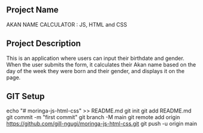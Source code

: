 
Project Name
----------------
AKAN NAME CALCULATOR : JS, HTML and CSS

Project Description
----------------------
This is an application where users can input their birthdate and gender. When the user submits the form, it calculates their Akan name based on the day of the week they were born and their gender, and displays it on the page.

GIT Setup
-----------
echo "# moringa-js-html-css" >> README.md
git init
git add README.md
git commit -m "first commit"
git branch -M main
git remote add origin https://github.com/gill-ngugi/moringa-js-html-css.git
git push -u origin main